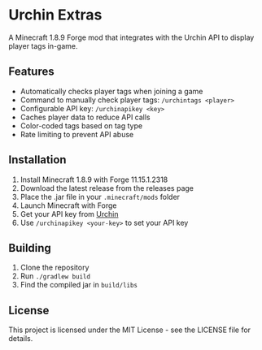 # Urchin Extras

A Minecraft 1.8.9 Forge mod that integrates with the Urchin API to display player tags in-game.

## Features

- Automatically checks player tags when joining a game
- Command to manually check player tags: `/urchintags <player>`
- Configurable API key: `/urchinapikey <key>`
- Caches player data to reduce API calls
- Color-coded tags based on tag type
- Rate limiting to prevent API abuse

## Installation

1. Install Minecraft 1.8.9 with Forge 11.15.1.2318
2. Download the latest release from the releases page
3. Place the .jar file in your `.minecraft/mods` folder
4. Launch Minecraft with Forge
5. Get your API key from [Urchin](https://discord.gg/urchin)
6. Use `/urchinapikey <your-key>` to set your API key

## Building

1. Clone the repository
2. Run `./gradlew build`
3. Find the compiled jar in `build/libs`

## License

This project is licensed under the MIT License - see the LICENSE file for details.
